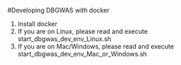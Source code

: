 #Developing DBGWAS with docker

1. Install docker
2. If you are on Linux, please read and execute start_dbgwas_dev_env_Linux.sh
3. If you are on Mac/Windows, please read and execute start_dbgwas_dev_env_Mac_or_Windows.sh